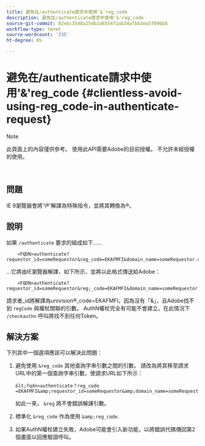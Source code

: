 ```yaml
---
title: 避免在/authenticate請求中使用'&'reg_code
description: 避免在/authenticate請求中使用'&'reg_code
source-git-commit: 02ebc3548a254b2a6554f1ab34afbb3ea5f09bb8
workflow-type: tm+mt
source-wordcount: '235'
ht-degree: 0%

---
```


# 避免在/authenticate請求中使用&#39;&amp;&#39;reg_code {#clientless-avoid-using-reg_code-in-authenticate-request}

>[!NOTE]
>
>此頁面上的內容僅供參考。 使用此API需要Adobe的目前授權。 不允許未經授權的使用。

</br>



## 問題

IE 9瀏覽器會將&#39;\®&#39;解譯為特殊指令，並將其轉換為®。

## 說明

如果 `/authenticate` 要求的組成如下……


```
    <FQDN>authenticate? requestor_id=someRequestor&reg_code=EKAFMFI&domain_name=someRequestor.com&noflash=true&mso_id=someMvpd&redirect_url=someRequestor.redirect.url.html
```


...它將由IE瀏覽器解譯，如下所示，並將以此格式傳送給Adobe：


```
    <FQDN>authenticate?requestor_id=someRequestor&reg;_code=EKAFMFI&domain_name=someRequestor.com&noflash=true&mso_id=someMvpd&redirect_url=someRequestor.redirect.url.html
```


請求者\_id將解譯為univision®\_code=EKAFMFI，因為沒有「&amp;」，且Adobe找不到 `regCode` 與權杖關聯的引數。  AuthN權杖完全有可能不會建立，在此情況下 `/checkauthn` 呼叫將找不到任何Token。



## 解決方案

下列其中一個選項應該可以解決此問題：

1. 避免使用 `&reg_code` 其他查詢字串引數之間的引數。  請改為將其移至請求URL中的第一個查詢字串引數，使請求URL如下所示：


       &lt;fqdn>authenticate？reg_code =EKAFMFI&amp;requestor_id=someRequestor&amp;domain_name=someRequestor.com&amp;noflash=true&amp;mso_id=someMvpd&amp;redirect_url=someRequestor.redirect.url.html
   

   如此一來， `&reg` 將不會錯誤解譯引數。

1. 標準化 `&reg_code` 作為使用 `&amp;reg_code`.

1. 如果AuthN權杖建立失敗，Adobe可能會引入新功能，以將錯誤代碼傳回第2個畫面以回應驗證呼叫。
